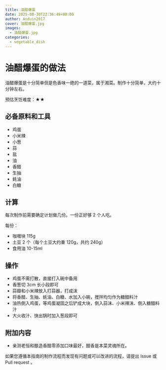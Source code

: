 ```yaml
---
title: 油醋爆蛋
date: 2025-08-30T22:36:49+08:00
author: Anduin2017
cover: 油醋爆蛋.jpg
images:
  - 油醋爆蛋.jpg
categories:
  - vegetable_dish
---
```


# 油醋爆蛋的做法

油醋爆蛋是十分简单但是色香味一绝的一道菜，属于湘菜。制作十分简单，大约十分钟左右。

预估烹饪难度：★★

## 必备原料和工具

- 鸡蛋
- 小米辣
- 小葱
- 蒜
- 盐
- 油
- 香醋
- 生抽
- 蚝油
- 白糖

## 计算

每次制作前需要确定计划做几份。一份正好够 2 个人吃。

每份：

- 咖喱块 115g
- 土豆 2 个（每个土豆大约重 120g，共约 240g）
- 食用油 10-15ml

## 操作

- 鸡蛋不需打散，直接打入碗中备用
- 香葱切 3cm 长小段即可
- 蒜瓣和小米辣放入打蒜器，打成沫
- 将香醋、生抽、蚝油、白糖、水加入小碗，搅拌均匀作为糖醋料汁
- 油热倒入鸡蛋，等鸡蛋凝固之后铲成大块，倒入蒜沫、小米辣沫、倒入糖醋料汁
- 大火收汁、快出锅时加入葱段即可

## 附加内容

- 亲测老恒和酿造香醋零添加口味最好，醋香是本菜灵魂所在。

如果您遵循本指南的制作流程而发现有问题或可以改进的流程，请提出 Issue 或 Pull request 。
